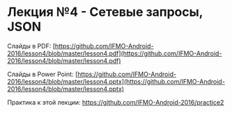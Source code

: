 # Лекция №4 - Сетевые запросы, JSON

Слайды в PDF: [https://github.com/IFMO-Android-2016/lesson4/blob/master/lesson4.pdf](https://github.com/IFMO-Android-2016/lesson4/blob/master/lesson4.pdf)

Слайды в Power Point: [https://github.com/IFMO-Android-2016/lesson4/blob/master/lesson4.pptx](https://github.com/IFMO-Android-2016/lesson4/blob/master/lesson4.pptx)

Практика к этой лекции: https://github.com/IFMO-Android-2016/practice2

